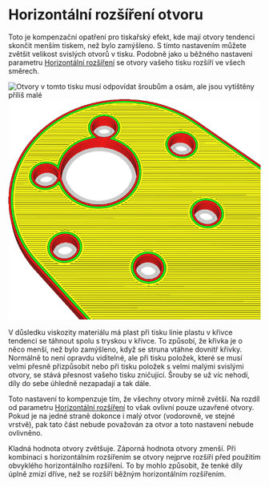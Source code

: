 Horizontální rozšíření otvoru
====
Toto je kompenzační opatření pro tiskařský efekt, kde mají otvory tendenci skončit menším tiskem, než bylo zamýšleno. S tímto nastavením můžete zvětšit velikost svislých otvorů v tisku. Podobně jako u běžného nastavení parametru [Horizontální rozšíření](xy_offset.md) se otvory vašeho tisku rozšíří ve všech směrech.

![Otvory v tomto tisku musí odpovídat šroubům a osám, ale jsou vytištěny příliš malé](../images/hole_xy_offset_0.png)
![Otvory byly zvětšeny, ale zbytek tvaru se nezměnil](../../../articles/images/hole_xy_offset.png)

V důsledku viskozity materiálu má plast při tisku linie plastu v křivce tendenci se táhnout spolu s tryskou v křivce. To způsobí, že křivka je o něco menší, než bylo zamýšleno, když se struna vtáhne dovnitř křivky. Normálně to není opravdu viditelné, ale při tisku položek, které se musí velmi přesně přizpůsobit nebo při tisku položek s velmi malými svislými otvory, se stává přesnost vašeho tisku zničující. Šrouby se už víc nehodí, díly do sebe úhledně nezapadají a tak dále.

Toto nastavení to kompenzuje tím, že všechny otvory mírně zvětší. Na rozdíl od parametru [Horizontální rozšíření](xy_offset.md) to však ovlivní pouze uzavřené otvory. Pokud je na jedné straně dokonce i malý otvor (vodorovně, ve stejné vrstvě), pak tato část nebude považován za otvor a toto nastavení nebude ovlivněno.

Kladná hodnota otvory zvětšuje. Záporná hodnota otvory zmenší. Při kombinaci s horizontálním rozšířením se otvory nejprve rozšíří před použitím obvyklého horizontálního rozšíření. To by mohlo způsobit, že tenké díly úplně zmizí dříve, než se rozšíří běžným horizontálním rozšířením.